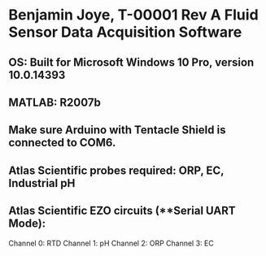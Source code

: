 # Benjamin Joye, T-00001 Rev A Fluid Sensor Data Acquisition Software
## OS: Built for Microsoft Windows 10 Pro, version 10.0.14393
## MATLAB: R2007b

## Make sure Arduino with Tentacle Shield is connected to COM6.
## Atlas Scientific probes required: ORP, EC, Industrial pH
## Atlas Scientific EZO circuits (**Serial UART Mode):
Channel 0: RTD
Channel 1: pH
Channel 2: ORP
Channel 3: EC

